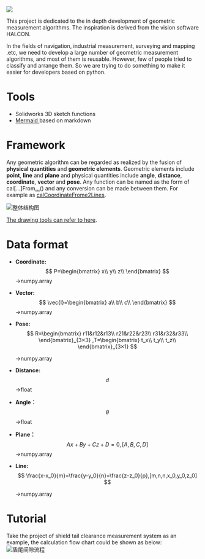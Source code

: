 ![](https://gitee.com/huangzhexiaohao/geo-meas/raw/master/README/image-20220110185635682.png)

This project is dedicated to the in depth development of  geometric measurement algorithms. The inspiration is derived from the vision software HALCON.

In the fields of navigation, industrial measurement, surveying and mapping .etc, we need to develop a large number of geometric measurement algorithms, and most of them is reusable. However, few of people tried to classify and arrange them. So we are trying to do something to make it easier for developers based on python.

# Tools
- Solidworks 3D sketch functions
- [Mermaid ](https://mermaid-js.github.io/mermaid/#/flowchart?id=graph)based on markdown



# Framework

 Any geometric algorithm can be regarded as realized by the fusion of **physical quantities** and **geometric elements**.  Geometric elements include **point**, **line** and **plane** and physical quantities include **angle**, **distance**, **coordinate**, **vector** and **pose**.  Any function can be named as the form of cal[...]From[...]()() and any conversion can be made between them. For example as [calCoordinateFrome2Lines](https://gitee.com/huangzhexiaohao/geo-meas/blob/master/doc/Coordinate.calCoordinateFrom2Lines.md).

![整体结构图](README/整体结构图.png)

 [The drawing tools can refer to here](https://excalidraw.com/).

# Data format

- **Coordinate:**
  $$
  P=\begin{bmatrix}
  x\\
  y\\
  z\\
  \end{bmatrix}
  $$
  →numpy.array

- **Vector:**
  $$
  \vec{l}=\begin{bmatrix}
  a\\
  b\\
  c\\
  \end{bmatrix}
  $$
  →numpy.array

- **Pose:** 
  $$
  R=\begin{bmatrix}
    r11&r12&r13\\
    r21&r22&r23\\
    r31&r32&r33\\
    \end{bmatrix}_{3×3}
    ,T=\begin{bmatrix}
    t_x\\
    t_y\\
    t_z\\
    \end{bmatrix}_{3×1}
  $$

  →numpy.array

- **Distance:**
  $$
  d
  $$
  →float

- **Angle：**
  $$
  θ
  $$
  →float

- **Plane：**
  $$
  Ax+By+Cz+D=0,[A,B,C,D]
  $$
  →numpy.array

- **Line:** 
  $$
  \frac{x-x_0}{m}=\frac{y-y_0}{n}=\frac{z-z_0}{p},[m,n,n,x_0,y_0,z_0]
  $$

  →numpy.array

# Tutorial
 Take the project of shield tail clearance measurement system as an example, the calculation flow chart could be shown as below:![盾尾间隙流程](README/盾尾间隙流程.png)

